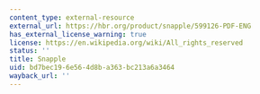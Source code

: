 ```yaml
---
content_type: external-resource
external_url: https://hbr.org/product/snapple/599126-PDF-ENG
has_external_license_warning: true
license: https://en.wikipedia.org/wiki/All_rights_reserved
status: ''
title: Snapple
uid: bd7bec19-6e56-4d8b-a363-bc213a6a3464
wayback_url: ''
---
```

